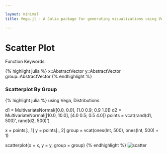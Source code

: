 ```yaml
---

layout: minimal
title: Vega.jl - A Julia package for generating visualizations using Vega

---
```


# Scatter Plot

Function Keywords:

{% highlight julia %}
x::AbstractVector
y::AbstractVector
group::AbstractVector
{% endhighlight %}

### Scatterplot By Group

{% highlight julia %}
using Vega, Distributions

d1 = MultivariateNormal([0.0, 0.0], [1.0 0.9; 0.9 1.0])
d2 = MultivariateNormal([10.0, 10.0], [4.0 0.5; 0.5 4.0])
points = vcat(rand(d1, 500)', rand(d2, 500)')

x = points[:, 1]
y = points[:, 2]
group = vcat(ones(Int, 500), ones(Int, 500) + 1)

scatterplot(x = x, y = y, group = group)
{% endhighlight %}
![scatter](https://github.com/johnmyleswhite/Vega.jl/blob/gh-pages/images/scatterplot.png)